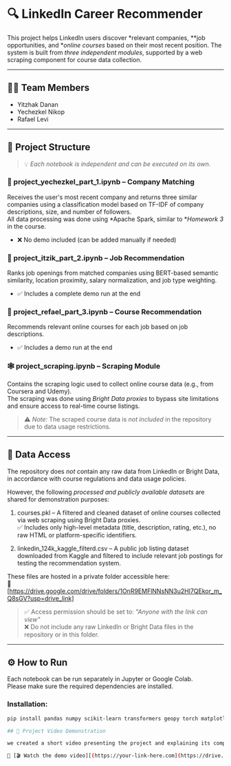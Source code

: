 # 🔍 LinkedIn Career Recommender

This project helps LinkedIn users discover *relevant companies, **job opportunities, and **online courses* based on their most recent position. The system is built from *three independent modules*, supported by a web scraping component for course data collection.

---

## 👨‍💻 Team Members
- Yitzhak Danan 
- Yechezkel Nikop
- Rafael Levi

---

## 📁 Project Structure

> 💡 *Each notebook is independent and can be executed on its own.*

### ⿡ project_yechezkel_part_1.ipynb – Company Matching  
Receives the user's most recent company and returns three similar companies using a classification model based on TF-IDF of company descriptions, size, and number of followers.  
All data processing was done using *Apache Spark, similar to **Homework 3* in the course.  
- ❌ No demo included (can be added manually if needed)

### ⿢ project_itzik_part_2.ipynb – Job Recommendation  
Ranks job openings from matched companies using BERT-based semantic similarity, location proximity, salary normalization, and job type weighting.  
- ✅ Includes a complete demo run at the end

### ⿣ project_refael_part_3.ipynb – Course Recommendation  
Recommends relevant online courses for each job based on job descriptions.  
- ✅ Includes a demo run at the end

### 🕸 project_scraping.ipynb – Scraping Module  
Contains the scraping logic used to collect online course data (e.g., from Coursera and Udemy).  
The scraping was done using *Bright Data proxies* to bypass site limitations and ensure access to real-time course listings.

> ⚠ *Note:* The scraped course data is *not included* in the repository due to data usage restrictions.

---

## 📂 Data Access

The repository does *not* contain any raw data from LinkedIn or Bright Data, in accordance with course regulations and data usage policies.

However, the following *processed and publicly available datasets* are shared for demonstration purposes:

1. courses.pkl – A filtered and cleaned dataset of online courses collected via web scraping using Bright Data proxies.  
   ✅ Includes only high-level metadata (title, description, rating, etc.), no raw HTML or platform-specific identifiers.

2. linkedin_124k_kaggle_filterd.csv – A public job listing dataset downloaded from Kaggle and filtered to include relevant job postings for testing the recommendation system.

These files are hosted in a private folder accessible here:  
🔗 [https://drive.google.com/drive/folders/1OnR9EMFlNNsNN3u2Hl7QEkor_m_Q8sGV?usp=drive_link]

> ✅ Access permission should be set to: *"Anyone with the link can view"*  
> ❌ Do not include any raw LinkedIn or Bright Data files in the repository or in this folder.

---

## ⚙ How to Run

Each notebook can be run separately in Jupyter or Google Colab.  
Please make sure the required dependencies are installed.

### Installation:
```bash
pip install pandas numpy scikit-learn transformers geopy torch matplotlib

## 📢 Project Video Demonstration

we created a short video presenting the project and explaining its components.

🔗 [🎬 Watch the demo video][(https://your-link-here.com](https://drive.google.com/drive/folders/1ZnQMmPHOd507nDV-H_7NN7YzFmiRJQHa?usp=drive_link)
